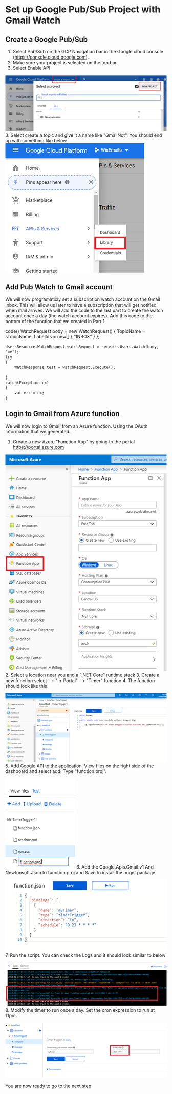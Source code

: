 # Set up Google Pub/Sub Project with Gmail Watch

## Create a Google Pub/Sub

1. Select Pub/Sub on the GCP Navigation bar in the Google cloud console (https://console.cloud.google.com).  
2. Make sure your project is selected on the top bar
3. Select Enable API

![Create PubSub](https://github.com/Zycroft/Azure-Gmail-integration/blob/master/Part%201%20-%20Gmail%20API%20and%20oAuth/Resources/GCP1.png?raw=true)
3. Select create a topic and give it a name like "GmailNot". You should end up with something like below
![Create Topic](https://github.com/Zycroft/Azure-Gmail-integration/blob/master/Part%201%20-%20Gmail%20API%20and%20oAuth/Resources/GCP2.png?raw=true)

## Add Pub Watch to Gmail account

We will now programaticly set a subscription watch account on the Gmail inbox. This will allow us later to have a subscription that will get notified when mail arrives.  We will add the code to the last part to create the watch account once a day (the watch account expires).  Add this code to the bottom of the function that we created in Part 1.

code()
    WatchRequest body = new WatchRequest()
    {
        TopicName = sTopicName,
        LabelIds = new[] { "INBOX" }
    };

    UsersResource.WatchRequest watchRequest = service.Users.Watch(body, "me");
    try
    {
        WatchResponse test = watchRequest.Execute();

    }
    catch(Exception ex)
    {
        var err = ex;
    }

## Login to Gmail from Azure function

We will now login to Gmail from an Azure function. Using the OAuth information that we generated.

1. Create a new Azure "Function App" by going to the portal https://portal.azure.com

![Azure Function App](https://github.com/Zycroft/Azure-Gmail-integration/blob/master/Part%201%20-%20Gmail%20API%20and%20oAuth/Resources/Azure1.png?raw=true)
2. Select a location near you and a ".NET Core" runtime stack
3. Create a new function select --> "In-Portal" --> "Timer"  function
4. The function should look like this

![Azure Function](https://github.com/Zycroft/Azure-Gmail-integration/blob/master/Part%201%20-%20Gmail%20API%20and%20oAuth/Resources/Azure2.png?raw=true)
5. Add Google API to the application.  View files on the right side of the dashboard and select add.  Type "function.proj".

![function.proj](https://github.com/Zycroft/Azure-Gmail-integration/blob/master/Part%201%20-%20Gmail%20API%20and%20oAuth/Resources/Azure3.png?raw=true)
6. Add the Google.Apis.Gmail.v1 And Newtonsoft.Json to function.proj and Save to install the nuget package

![function.proj2](https://github.com/Zycroft/Azure-Gmail-integration/blob/master/Part%201%20-%20Gmail%20API%20and%20oAuth/Resources/Azure6.png?raw=true)
7. Run the script. You can check the Logs and it should look similar to below

![Azure Log](https://github.com/Zycroft/Azure-Gmail-integration/blob/master/Part%201%20-%20Gmail%20API%20and%20oAuth/Resources/Azure4.png?raw=true)
8. Modify the timer to run once a day.  Set the cron expression to run at 11pm.

![CRON](https://github.com/Zycroft/Azure-Gmail-integration/blob/master/Part%201%20-%20Gmail%20API%20and%20oAuth/Resources/Azure5.png?raw=true)

You are now ready to go to the next step
